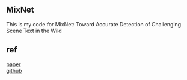 MixNet
---
This is my code for MixNet: Toward Accurate Detection of Challenging Scene Text in the Wild

ref
---
[paper](https://arxiv.org/abs/2308.12817)
<br>
[github](https://github.com/D641593/MixNet)
